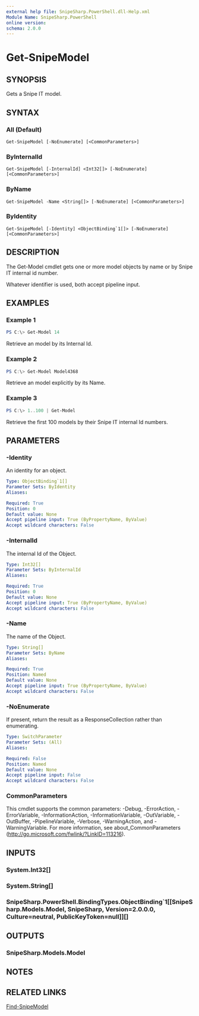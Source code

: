 ```yaml
---
external help file: SnipeSharp.PowerShell.dll-Help.xml
Module Name: SnipeSharp.PowerShell
online version:
schema: 2.0.0
---
```


# Get-SnipeModel

## SYNOPSIS
Gets a Snipe IT model.

## SYNTAX

### All (Default)
```
Get-SnipeModel [-NoEnumerate] [<CommonParameters>]
```

### ByInternalId
```
Get-SnipeModel [-InternalId] <Int32[]> [-NoEnumerate] [<CommonParameters>]
```

### ByName
```
Get-SnipeModel -Name <String[]> [-NoEnumerate] [<CommonParameters>]
```

### ByIdentity
```
Get-SnipeModel [-Identity] <ObjectBinding`1[]> [-NoEnumerate] [<CommonParameters>]
```

## DESCRIPTION
The Get-Model cmdlet gets one or more model objects by name or by Snipe IT internal id number.

Whatever identifier is used, both accept pipeline input.

## EXAMPLES

### Example 1
```powershell
PS C:\> Get-Model 14
```

Retrieve an model by its Internal Id.

### Example 2
```powershell
PS C:\> Get-Model Model4368
```

Retrieve an model explicitly by its Name.

### Example 3
```powershell
PS C:\> 1..100 | Get-Model
```

Retrieve the first 100 models by their Snipe IT internal Id numbers.

## PARAMETERS

### -Identity
An identity for an object.

```yaml
Type: ObjectBinding`1[]
Parameter Sets: ByIdentity
Aliases:

Required: True
Position: 0
Default value: None
Accept pipeline input: True (ByPropertyName, ByValue)
Accept wildcard characters: False
```

### -InternalId
The internal Id of the Object.

```yaml
Type: Int32[]
Parameter Sets: ByInternalId
Aliases:

Required: True
Position: 0
Default value: None
Accept pipeline input: True (ByPropertyName, ByValue)
Accept wildcard characters: False
```

### -Name
The name of the Object.

```yaml
Type: String[]
Parameter Sets: ByName
Aliases:

Required: True
Position: Named
Default value: None
Accept pipeline input: True (ByPropertyName, ByValue)
Accept wildcard characters: False
```

### -NoEnumerate
If present, return the result as a ResponseCollection rather than enumerating.

```yaml
Type: SwitchParameter
Parameter Sets: (All)
Aliases:

Required: False
Position: Named
Default value: None
Accept pipeline input: False
Accept wildcard characters: False
```

### CommonParameters
This cmdlet supports the common parameters: -Debug, -ErrorAction, -ErrorVariable, -InformationAction, -InformationVariable, -OutVariable, -OutBuffer, -PipelineVariable, -Verbose, -WarningAction, and -WarningVariable. For more information, see about_CommonParameters (http://go.microsoft.com/fwlink/?LinkID=113216).

## INPUTS

### System.Int32[]

### System.String[]

### SnipeSharp.PowerShell.BindingTypes.ObjectBinding`1[[SnipeSharp.Models.Model, SnipeSharp, Version=2.0.0.0, Culture=neutral, PublicKeyToken=null]][]

## OUTPUTS

### SnipeSharp.Models.Model

## NOTES

## RELATED LINKS

[Find-SnipeModel](Find-SnipeModel.md)

